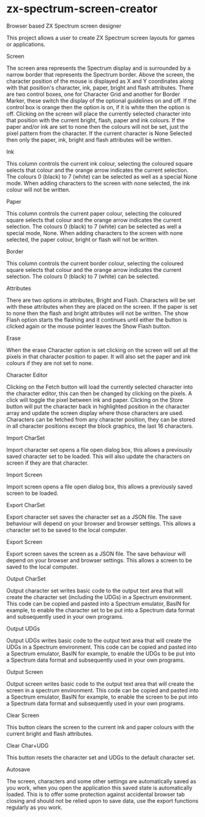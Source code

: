 # zx-spectrum-screen-creator
Browser based ZX Spectrum screen designer

This project allows a user to create ZX Spectrum screen layouts for games or applications.

Screen

The screen area represents the Spectrum display and is surrounded by a narrow border that represents the Spectrum border. Above the screen, the character position of the mouse is displayed as X and Y coordinates along with that position's character, ink, paper, bright and flash attributes.
There are two control boxes, one for Character Grid and another for Border Marker, these switch the display of the optional guidelines on and off. If the control box is orange then the option is on, if it is white then the option is off.
Clicking on the screen will place the currently selected character into that position with the current bright, flash, paper and ink colours. If the paper and/or ink are set to none then the colours will not be set, just the pixel pattern from the character.
If the current character is None Selected then only the paper, ink, bright and flash attributes will be written.

Ink

This column controls the current ink colour, selecting the coloured square selects that colour and the orange arrow indicates the current selection. The colours 0 (black) to 7 (white) can be selected as well as a special None mode. When adding characters to the screen with none selected, the ink colour will not be written.

Paper

This column controls the current paper colour, selecting the coloured square selects that colour and the orange arrow indicates the current selection. The colours 0 (black) to 7 (white) can be selected as well a special mode, None. When adding characters to the screen with none selected, the paper colour, bright or flash will not be written.

Border

This column controls the current border colour, selecting the coloured square selects that colour and the orange arrow indicates the current selection. The colours 0 (black) to 7 (white) can be selected.

Attributes

There are two options in attributes, Bright and Flash. Characters will be set with these attributes when they are placed on the screen. If the paper is set to none then the flash and bright attributes will not be written. The show Flash option starts the flashing and it continues until either the button is clicked again or the mouse pointer leaves the Show Flash button.

Erase

When the erase Character option is set clicking on the screen will set all the pixels in that character position to paper. It will also set the paper and ink colours if they are not set to none.

Character Editor

Clicking on the Fetch button will load the currently selected character into the character editor, this can then be changed by clicking on the pixels. A click will toggle the pixel between ink and paper. Clicking on the Store button will put the character back in highlighted position in the character array and update the screen display where those characters are used. Characters can be fetched from any character position, they can be stored in all character positions except the block graphics, the last 16 characters.

Import CharSet

Import character set opens a file open dialog box, this allows a previously saved character set to be loaded. This will also update the characters on screen if they are that character.

Import Screen

Import screen opens a file open dialog box, this allows a previously saved screen to be loaded.

Export CharSet

Export character set saves the character set as a JSON file. The save behaviour will depend on your browser and browser settings. This allows a character set to be saved to the local computer.

Export Screen

Export screen saves the screen as a JSON file. The save behaviour will depend on your browser and browser settings. This allows a screen to be saved to the local computer.

Output CharSet

Output character set writes basic code to the output text area that will create the character set (including the UDGs) in a Spectrum environment. This code can be copied and pasted into a Spectrum emulator, BasIN for example, to enable the character set to be put into a Spectrum data format and subsequently used in your own programs.

Output UDGs

Output UDGs writes basic code to the output text area that will create the UDGs in a Spectrum environment. This code can be copied and pasted into a Spectrum emulator, BasIN for example, to enable the UDGs to be put into a Spectrum data format and subsequently used in your own programs.

Output Screen

Output screen writes basic code to the output text area that will create the screen in a spectrum environment. This code can be copied and pasted into a Spectrum emulator, BasIN for example, to enable the screen to be put into a Spectrum data format and subsequently used in your own programs.

Clear Screen

This button clears the screen to the current ink and paper colours with the current bright and flash attributes.

Clear Char+UDG

This button resets the character set and UDGs to the default character set.

Autosave

The screen, characters and some other settings are automatically saved as you work, when you open the application this saved state is automatically loaded. This is to offer some protection against accidental browser tab closing and should not be relied upon to save data, use the export functions regularly as you work.
